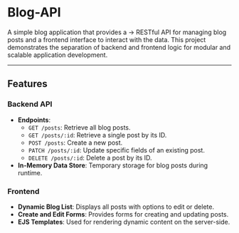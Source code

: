 # Blog-API

A simple blog application that provides a -> RESTful API for managing blog posts and a frontend interface to interact with the data. This project demonstrates the separation of backend and frontend logic for modular and scalable application development.

---

## Features

### Backend API
- **Endpoints**:
  - `GET /posts`: Retrieve all blog posts.
  - `GET /posts/:id`: Retrieve a single post by its ID.
  - `POST /posts`: Create a new post.
  - `PATCH /posts/:id`: Update specific fields of an existing post.
  - `DELETE /posts/:id`: Delete a post by its ID.
- **In-Memory Data Store**: Temporary storage for blog posts during runtime.

### Frontend
- **Dynamic Blog List**: Displays all posts with options to edit or delete.
- **Create and Edit Forms**: Provides forms for creating and updating posts.
- **EJS Templates**: Used for rendering dynamic content on the server-side.
